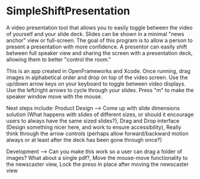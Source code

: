 # SimpleShiftPresentation
A video presentation tool that allows you to easily toggle between the video of yourself and your slide deck. Slides can be shown in a minimal "news anchor" view or full-screen. The goal of this program is to allow a person to present a presentation with more confidence. A presentor can easily shift between full speaker view and sharing the screen with a presentation deck, allowing them to better "control the room."


This is an app created in OpenFrameworks and Xcode. 
Once running, drag images in alphabetical order and drop on top of the video screen. Use the up/down arrow keys on your keyboard to toggle between video displays. Use the left/right arrows to cycle through your slides. Press "m" to make the speaker window move with the mouse.

Next steps include:
Product Design --> Come up with slide dimensions solution (What happens with slides of different sizes, or should it encourage users to always have the same sized slides?),  Drag and Drop interface (Design something nicer here, and work to ensure accessibility), Really think through the arrow controls (perhaps allow forward/backward motion always or at least after the deck has been gone through once?)

Development --> Can you make this work so a user can drag a folder of images? What about a single pdf?, Move the mouse-move functionality to the newscaster view, Lock the preso in place after moving the newscaster view
